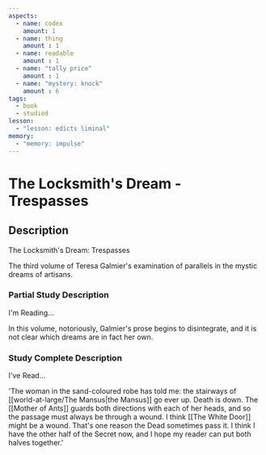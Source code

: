 ```yaml
---
aspects: 
  - name: codex
    amount: 1
  - name: thing
    amount : 1
  - name: readable
    amount : 1
  - name: "tally price"
    amount : 1
  - name: "mystery: knock"
    amount : 6
tags:
  - book
  - studied
lesson:
  - "lesson: edicts liminal"
memory:
  - "memory: impulse"
---
```


# The Locksmith's Dream - Trespasses

## Description
The Locksmith's Dream: Trespasses

The third volume of Teresa Galmier's examination of parallels in the mystic dreams of artisans.
### Partial Study Description
I'm Reading...

In this volume, notoriously, Galmier's prose begins to disintegrate, and it is not clear which dreams are in fact her own.
### Study Complete Description
I've Read...

'The woman in the sand-coloured robe has told me: the stairways of [[world-at-large/The Mansus|the Mansus]] go ever up. Death is down. The [[Mother of Ants]] guards both directions with each of her heads, and so the passage must always be through a wound. I think [[The White Door]] might be a wound. That's one reason the Dead sometimes pass it. I think I have the other half of the Secret now, and I hope my reader can put both halves together.'